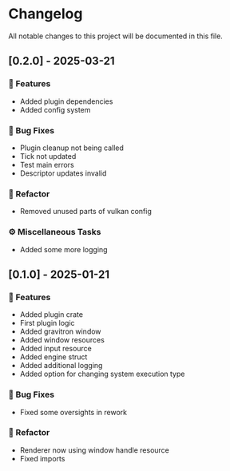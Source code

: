 # Changelog

All notable changes to this project will be documented in this file.

## [0.2.0] - 2025-03-21

### 🚀 Features

- Added plugin dependencies
- Added config system

### 🐛 Bug Fixes

- Plugin cleanup not being called
- Tick not updated
- Test main errors
- Descriptor updates invalid

### 🚜 Refactor

- Removed unused parts of vulkan config

### ⚙️ Miscellaneous Tasks

- Added some more logging


## [0.1.0] - 2025-01-21

### 🚀 Features

- Added plugin crate
- First plugin logic
- Added gravitron window
- Added window resources
- Added input resource
- Added engine struct
- Added additional logging
- Added option for changing system execution type

### 🐛 Bug Fixes

- Fixed some oversights in rework

### 🚜 Refactor

- Renderer now using window handle resource
- Fixed imports


